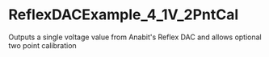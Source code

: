 # ReflexDACExample_4_1V_2PntCal
Outputs a single voltage value from Anabit's Reflex DAC and allows optional two point calibration
